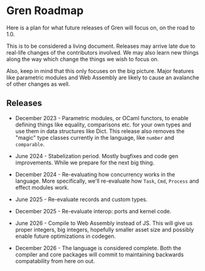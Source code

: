 # Gren Roadmap

Here is a plan for what future releases of Gren will focus on, on the road to 1.0.

This is to be considered a living document. Releases may arrive late due to real-life changes of the contributors involved. We may also learn new things along the way which change the things we wish to focus on.

Also, keep in mind that this only focuses on the big picture. Major features like parametric modules and Web Assembly are likely to cause an avalanche of other changes as well.

## Releases

- December 2023 - Parametric modules, or OCaml functors, to enable defining things like equality, comparisons etc. for your own types and use them in data structures like Dict. This release also removes the "magic" type classes currently in the language, like `number` and `comparable`.

- June 2024 - Stabelization period. Mostly bugfixes and code gen improvements. While we prepare for the next big thing.

- December 2024 - Re-evaluating how concurrency works in the language. More specifically, we'll re-evaluate how `Task`, `Cmd`, `Process` and effect modules work.

- June 2025 - Re-evaluate records and custom types.

- December 2025 - Re-evaluate interop: ports and kernel code.

- June 2026 - Compile to Web Assembly instead of JS. This will give us proper integers, big integers, hopefully smaller asset size and possibly enable future optimizations in codegen.

- December 2026 - The language is considered complete. Both the compiler and core packages will commit to maintaining backwards compatability from here on out.
